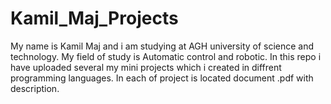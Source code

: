 # Kamil_Maj_Projects
My name is Kamil Maj and i am studying at AGH university of science and technology. My field of study is Automatic control and robotic. In this repo i have uploaded several my mini projects which i created in diffrent programming languages. In each of project is located document .pdf with description.
